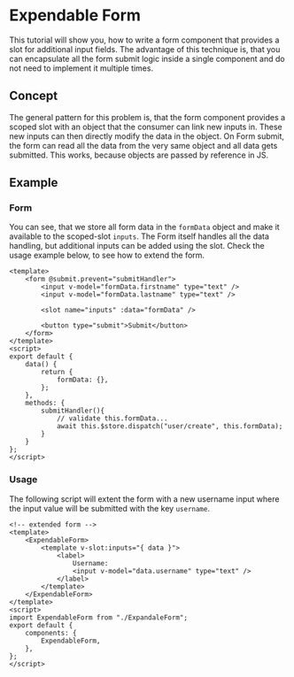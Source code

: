 # Expendable Form

This tutorial will show you, how to write a form component that provides a slot for additional input fields. The advantage of this technique is, that you can encapsulate all the form submit logic inside a single component and do not need to implement it multiple times.

## Concept

The general pattern for this problem is, that the form component provides a scoped slot with an object that the consumer can link new inputs in. These new inputs can then directly modify the data in the object. On Form submit, the form can read all the data from the very same object and all data gets submitted. This works, because objects are passed by reference in JS.

## Example

### Form

You can see, that we store all form data in the `formData` object and make it available to the scoped-slot `inputs`. The Form itself handles all the data handling, but additional inputs can be added using the slot. Check the usage example below, to see how to extend the form.

```vue {6}
<template>
	<form @submit.prevent="submitHandler">
		<input v-model="formData.firstname" type="text" />
		<input v-model="formData.lastname" type="text" />

		<slot name="inputs" :data="formData" />

		<button type="submit">Submit</button>
	</form>
</template>
<script>
export default {
	data() {
		return {
			formData: {},
		};
	},
	methods: {
		submitHandler(){
			// validate this.formData...
			await this.$store.dispatch("user/create", this.formData);
		}
	}
};
</script>
```

### Usage

The following script will extent the form with a new username input where the input value will be submitted with the key `username`.

```vue {4,7}
<!-- extended form -->
<template>
	<ExpendableForm>
		<template v-slot:inputs="{ data }">
			<label>
				Username:
				<input v-model="data.username" type="text" />
			</label>
		</template>
	</ExpendableForm>
</template>
<script>
import ExpendableForm from "./ExpandaleForm";
export default {
	components: {
		ExpendableForm,
	},
};
</script>
```
